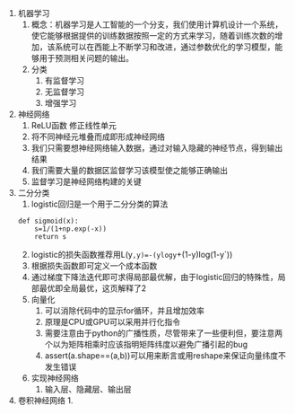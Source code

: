 1. 机器学习
    1. 概念：机器学习是人工智能的一个分支，我们使用计算机设计一个系统，使它能够根据提供的训练数据按照一定的方式来学习，随着训练次数的增加，该系统可以在西能上不断学习和改进，通过参数优化的学习模型，能够用于预测相关问题的输出。
    2. 分类
        1. 有监督学习
        2. 无监督学习
        3. 增强学习
3. 神经网络
    1. ReLU函数 修正线性单元
    2. 将不同神经元堆叠而成即形成神经网络
    3. 我们只需要想神经网络输入数据，通过对输入隐藏的神经节点，得到输出结果
    4. 我们需要大量的数据区监督学习该模型使之能够正确输出
    5. 监督学习是神经网络构建的关键
4. 二分分类
    1. logistic回归是一个用于二分分类的算法
    ```
    def sigmoid(x):
        s=1/(1+np.exp(-x))
        return s
    ```
    2. logistic的损失函数推荐用L(y`,y)=-(ylogy`+(1-y)log(1-y`))
    3. 根据损失函数即可定义一个成本函数
    4. 通过梯度下降法迭代即可求得局部最优解，由于logistic回归的特殊性，局部最优即全局最优，这页解释了2
    5. 向量化
        1. 可以消除代码中的显示for循环，并且增加效率
        2. 原理是CPU或GPU可以采用并行化指令
        3. 需要注意由于python的广播性质，尽管带来了一些便利但，要注意两个以为矩阵相乘时应该指明矩阵纬度以避免广播引起的bug
        4. assert(a.shape==(a,b))可以用来断言或用reshape来保证向量纬度不发生错误
    3. 实现神经网络
        1. 输入层、隐藏层、输出层
999. 卷积神经网络
    1. 